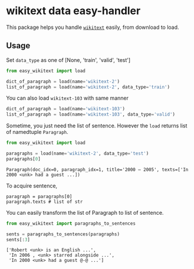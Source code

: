 # wikitext data easy-handler

This package helps you handle [`wikitext`](https://www.salesforce.com/products/einstein/ai-research/the-wikitext-dependency-language-modeling-dataset) easily, from download to load.

## Usage

Set `data_type` as one of [None, 'train', 'valid', 'test']

```python
from easy_wikitext import load

dict_of_paragraph = load(name='wikitext-2')
list_of_paragraph = load(name='wikitext-2', data_type='train')
```

You can also load `wikitext-103` with same manner

```python
dict_of_paragraph = load(name='wikitext-103')
list_of_paragraph = load(name='wikitext-103', data_type='valid')
```

Sometime, you just need the list of sentence. However the `load` returns list of namedtuple `Paragraph`.

```python
from easy_wikitext import load

paragraphs = load(name='wikitext-2', data_type='test')
paragraphs[0]
```

```
Paragraph(doc_idx=0, paragraph_idx=1, title='2000 – 2005', texts=['In 2000 <unk> had a guest ...])
```

To acquire sentence,

```
paragraph = paragraphs[0]
paragraph.texts # list of str
```

You can easily transform the list of Paragraph to list of sentence.

```python
from easy_wikitext import paragraphs_to_sentences

sents = paragraphs_to_sentences(paragraphs)
sents[:3]
```

```
['Robert <unk> is an English ...',
 'In 2006 , <unk> starred alongside ...',
 'In 2000 <unk> had a guest @-@ ...']
```
